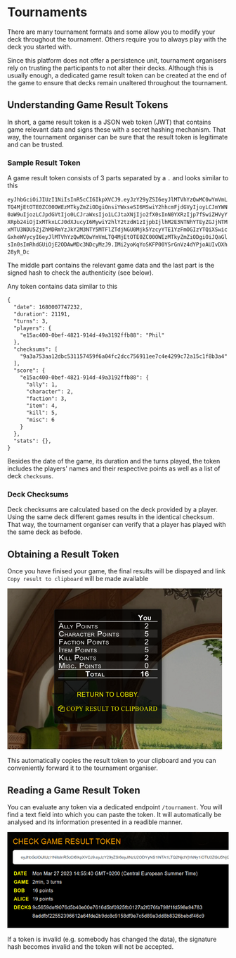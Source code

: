 # Tournaments

There are many tournament formats and some allow you to modify your deck throughout the tournament. Others require you to always play with the deck you started with.

Since this platform does not offer a persistence unit, tournament organisers rely on trusting the participants to not alter their decks. Although this is usually enough, a dedicated game result token can be created at the end of the game to ensure that decks remain unaltered throughout the tournament.

## Understanding Game Result Tokens

In short, a game result token is a JSON web token (JWT) that contains game relevant data and signs these with a secret hashing mechanism. That way, the tournament organiser can be sure that the result token is legitimate and can be trusted.

### Sample Result Token

A game result token consists of 3 parts separated by a `.` and looks similar to this

`eyJhbGciOiJIUzI1NiIsInR5cCI6IkpXVCJ9.eyJzY29yZSI6eyJlMTVhYzQwMC0wYmVmLTQ4MjEtOTE0ZC00OWEzMTkyZmZiODgiOnsiYWxseSI6MSwiY2hhcmFjdGVyIjoyLCJmYWN0aW9uIjozLCJpdGVtIjo0LCJraWxsIjo1LCJtaXNjIjo2fX0sInN0YXRzIjp7fSwiZHVyYXRpb24iOjIxMTkxLCJ0dXJucyI6MywiY2hlY2tzdW1zIjpbIjlhM2E3NTNhYTEyZGJjNTMxMTU3NDU5ZjZhMDRmYzJkY2M3NTY5MTFlZTdjNGU0Mjk5YzcyYTE1YzFmOGIzYTQiXSwicGxheWVycyI6eyJlMTVhYzQwMC0wYmVmLTQ4MjEtOTE0ZC00OWEzMTkyZmZiODgiOiJQaGlsIn0sImRhdGUiOjE2ODAwMDc3NDcyMzJ9.IMi2yoKqYoSKFP00YSrGnVz4dYPjoAUIvDXh28yR_Dc`

The middle part contains the relevant game data and the last part is the signed hash to check the authenticity (see below).

Any token contains data similar to this 

```
{
  "date": 1680007747232,
  "duration": 21191,
  "turns": 3,
  "players": {
    "e15ac400-0bef-4821-914d-49a3192ffb88": "Phil"
  },
  "checksums": [
    "9a3a753aa12dbc531157459f6a04fc2dcc756911ee7c4e4299c72a15c1f8b3a4"
  ],
  "score": {
    "e15ac400-0bef-4821-914d-49a3192ffb88": {
      "ally": 1,
      "character": 2,
      "faction": 3,
      "item": 4,
      "kill": 5,
      "misc": 6
    }
  },
  "stats": {},
}
```

Besides the date of the game, its duration and the turns played, the token includes the players' names and their respective points as well as a list of deck `checksums`. 

### Deck Checksums

Deck checksums are calculated based on the deck provided by a player. Using the same deck different games results in the identical checksum. That way, the tournament organiser can verify that a player has played with the same deck as befode.

## Obtaining a Result Token

Once you have finised your game, the final results will be dispayed and link `Copy result to clipboard` will be made available

![The Result Screen](public/readme-data/resulttoken-splash.png)

This automatically copies the result token to your clipboard and you can conveniently forward it to the tournament organiser.

## Reading a Game Result Token

You can evaluate any token via a dedicated endpoint `/tournament`. You will find a text field into which you can paste the token. It will automatically be analysed and its information presented in a readible manner.

![The Result Screen](public/readme-data/resulttoken-example.png)

If a token is invalid (e.g. somebody has changed the data), the signature hash becomes invalid and the token will not be accepted.